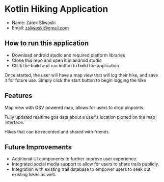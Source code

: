 # Kotlin Hiking Application

- Name: Zarek Sliwoski
- Email: zsliwoski@gmail.com

## How to run this application
- Download android studio and required platform libraries
- Clone this repo and open it in android studio
- Click the build and run button to build the application

Once started, the user will have a map view that will log their hike, and save it for future use.
Simply click the start button to begin logging the hike

## Features

Map view with OSV powered map, allows for users to drop pinpoints 

Fully updated realtime gps data about a user's location plotted on the map interface.

Hikes that can be recorded and shared with friends.

## Future Improvements

- Additional UI components to further improve user experience.
- Integrated social media support to allow for users to share trails publicly.
- Integration with existing trail database to empower users to seek out existing hikes as well.
